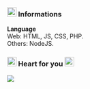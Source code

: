 ### <a href="https://github.com/newlynameds" target="_blank"><img src="https://github.com/newlynameds/newlynameds/blob/master/images/rb.jump.gif?raw=true" width="22px"></a> Informations
**Language** <br>
Web: HTML, JS, CSS, PHP. <br>
Others: NodeJS.
### <a href="https://github.com/newlynameds" target="_blank"><img src="https://github.com/newlynameds/newlynameds/blob/master/images/crystal.green.png?raw=true" width="22px"></a> Heart for you <a href="https://github.com/newlynameds" target="_blank"><img src="https://github.com/newlynameds/newlynameds/blob/master/images/crystal.red.png?raw=true" width="22px"></a>
<a href="https://allmylinks.com/newly" target="_blank"><img src="https://discord.c99.nl/widget/theme-2/637228770541043733.png"></a>
